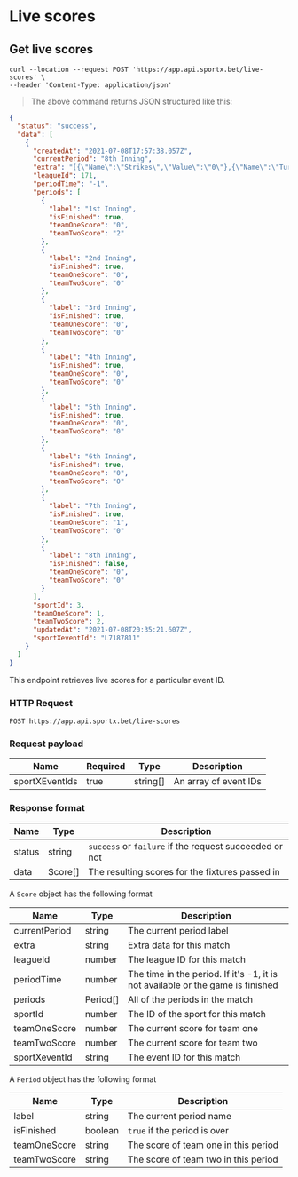 # Live scores

## Get live scores

```shell
curl --location --request POST 'https://app.api.sportx.bet/live-scores' \
--header 'Content-Type: application/json'
```

> The above command returns JSON structured like this:

```json
{
  "status": "success",
  "data": [
    {
      "createdAt": "2021-07-08T17:57:38.057Z",
      "currentPeriod": "8th Inning",
      "extra": "[{\"Name\":\"Strikes\",\"Value\":\"0\"},{\"Name\":\"Turn\",\"Value\":\"2\"},{\"Name\":\"Balls\",\"Value\":\"1\"},{\"Name\":\"Outs\",\"Value\":\"2\"},{\"Name\":\"Bases\",\"Value\":\"0/0/0\"}]",
      "leagueId": 171,
      "periodTime": "-1",
      "periods": [
        {
          "label": "1st Inning",
          "isFinished": true,
          "teamOneScore": "0",
          "teamTwoScore": "2"
        },
        {
          "label": "2nd Inning",
          "isFinished": true,
          "teamOneScore": "0",
          "teamTwoScore": "0"
        },
        {
          "label": "3rd Inning",
          "isFinished": true,
          "teamOneScore": "0",
          "teamTwoScore": "0"
        },
        {
          "label": "4th Inning",
          "isFinished": true,
          "teamOneScore": "0",
          "teamTwoScore": "0"
        },
        {
          "label": "5th Inning",
          "isFinished": true,
          "teamOneScore": "0",
          "teamTwoScore": "0"
        },
        {
          "label": "6th Inning",
          "isFinished": true,
          "teamOneScore": "0",
          "teamTwoScore": "0"
        },
        {
          "label": "7th Inning",
          "isFinished": true,
          "teamOneScore": "1",
          "teamTwoScore": "0"
        },
        {
          "label": "8th Inning",
          "isFinished": false,
          "teamOneScore": "0",
          "teamTwoScore": "0"
        }
      ],
      "sportId": 3,
      "teamOneScore": 1,
      "teamTwoScore": 2,
      "updatedAt": "2021-07-08T20:35:21.607Z",
      "sportXeventId": "L7187811"
    }
  ]
}
```

This endpoint retrieves live scores for a particular event ID.

### HTTP Request

`POST https://app.api.sportx.bet/live-scores`

### Request payload

| Name           | Required | Type     | Description           |
| -------------- | -------- | -------- | --------------------- |
| sportXEventIds | true     | string[] | An array of event IDs |

### Response format

| Name   | Type    | Description                                            |
| ------ | ------- | ------------------------------------------------------ |
| status | string  | `success` or `failure` if the request succeeded or not |
| data   | Score[] | The resulting scores for the fixtures passed in        |

A `Score` object has the following format

| Name          | Type     | Description                                                                     |
| ------------- | -------- | ------------------------------------------------------------------------------- |
| currentPeriod | string   | The current period label                                                        |
| extra         | string   | Extra data for this match                                                       |
| leagueId      | number   | The league ID for this match                                                    |
| periodTime    | number   | The time in the period. If it's -1, it is not available or the game is finished |
| periods       | Period[] | All of the periods in the match                                                 |
| sportId       | number   | The ID of the sport for this match                                              |
| teamOneScore  | number   | The current score for team one                                                  |
| teamTwoScore  | number   | The current score for team two                                                  |
| sportXeventId | string   | The event ID for this match                                                     |

A `Period` object has the following format

| Name         | Type    | Description                          |
| ------------ | ------- | ------------------------------------ |
| label        | string  | The current period name              |
| isFinished   | boolean | `true` if the period is over         |
| teamOneScore | string  | The score of team one in this period |
| teamTwoScore | string  | The score of team two in this period |
